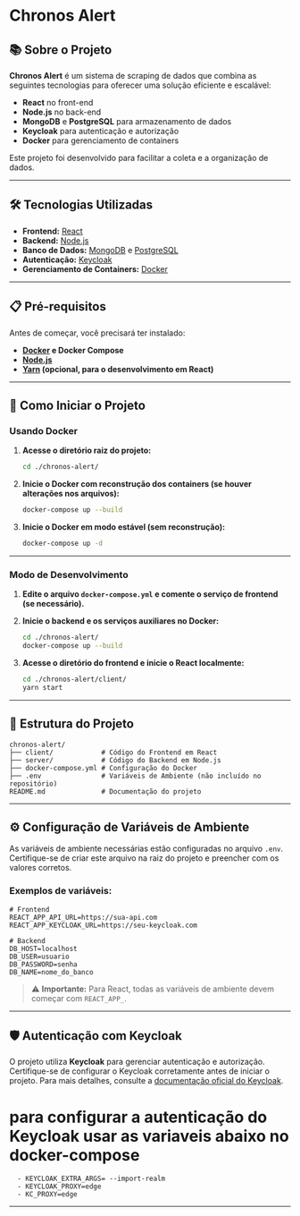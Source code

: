 
# Chronos Alert

## 📚 Sobre o Projeto

**Chronos Alert** é um sistema de scraping de dados que combina as seguintes tecnologias para oferecer uma solução eficiente e escalável: 

- **React** no front-end
- **Node.js** no back-end
- **MongoDB** e **PostgreSQL** para armazenamento de dados
- **Keycloak** para autenticação e autorização
- **Docker** para gerenciamento de containers

Este projeto foi desenvolvido para facilitar a coleta e a organização de dados.

---

## 🛠️ Tecnologias Utilizadas

- **Frontend:** [React](https://react.dev/)
- **Backend:** [Node.js](https://nodejs.org/)
- **Banco de Dados:** [MongoDB](https://www.mongodb.com/) e [PostgreSQL](https://www.postgresql.org/)
- **Autenticação:** [Keycloak](https://www.keycloak.org/)
- **Gerenciamento de Containers:** [Docker](https://www.docker.com/)

---

## 📋 Pré-requisitos

Antes de começar, você precisará ter instalado:

- **[Docker](https://www.docker.com/) e Docker Compose**
- **[Node.js](https://nodejs.org/)**
- **[Yarn](https://yarnpkg.com/) (opcional, para o desenvolvimento em React)**

---

## 🚀 Como Iniciar o Projeto

### Usando Docker

1. **Acesse o diretório raiz do projeto:**
   ```bash
   cd ./chronos-alert/
   ```

2. **Inicie o Docker com reconstrução dos containers (se houver alterações nos arquivos):**
   ```bash
   docker-compose up --build
   ```

3. **Inicie o Docker em modo estável (sem reconstrução):**
   ```bash
   docker-compose up -d
   ```

---

### Modo de Desenvolvimento

1. **Edite o arquivo `docker-compose.yml` e comente o serviço de frontend (se necessário).**

2. **Inicie o backend e os serviços auxiliares no Docker:**
   ```bash
   cd ./chronos-alert/
   docker-compose up --build
   ```

3. **Acesse o diretório do frontend e inicie o React localmente:**
   ```bash
   cd ./chronos-alert/client/
   yarn start
   ```

---

## 📂 Estrutura do Projeto

```plaintext
chronos-alert/
├── client/            # Código do Frontend em React
├── server/            # Código do Backend em Node.js
├── docker-compose.yml # Configuração do Docker
├── .env               # Variáveis de Ambiente (não incluído no repositório)
README.md              # Documentação do projeto
```

---

## ⚙️ Configuração de Variáveis de Ambiente

As variáveis de ambiente necessárias estão configuradas no arquivo `.env`. Certifique-se de criar este arquivo na raiz do projeto e preencher com os valores corretos.

### Exemplos de variáveis:

```env
# Frontend
REACT_APP_API_URL=https://sua-api.com
REACT_APP_KEYCLOAK_URL=https://seu-keycloak.com

# Backend
DB_HOST=localhost
DB_USER=usuario
DB_PASSWORD=senha
DB_NAME=nome_do_banco
```

> ⚠️ **Importante:** Para React, todas as variáveis de ambiente devem começar com `REACT_APP_`.

---

## 🛡️ Autenticação com Keycloak

O projeto utiliza **Keycloak** para gerenciar autenticação e autorização. Certifique-se de configurar o Keycloak corretamente antes de iniciar o projeto. Para mais detalhes, consulte a [documentação oficial do Keycloak](https://www.keycloak.org/documentation).

# para configurar a autenticação do Keycloak usar as variaveis abaixo no docker-compose
      - KEYCLOAK_EXTRA_ARGS= --import-realm
      - KEYCLOAK_PROXY=edge
      - KC_PROXY=edge
---
